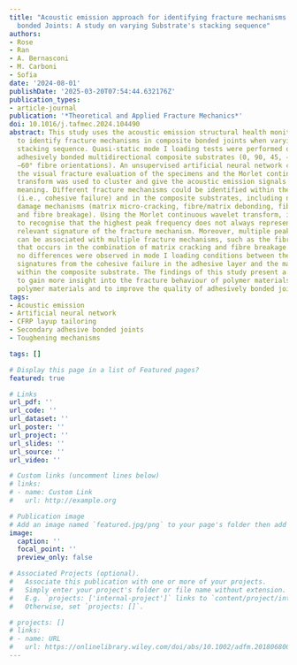 ```yaml
---
title: "Acoustic emission approach for identifying fracture mechanisms in composite
  bonded Joints: A study on varying Substrate's stacking sequence"
authors:
- Rose
- Ran
- A. Bernasconi
- M. Carboni
- Sofia
date: '2024-08-01'
publishDate: '2025-03-20T07:54:44.632176Z'
publication_types:
- article-journal
publication: '*Theoretical and Applied Fracture Mechanics*'
doi: 10.1016/j.tafmec.2024.104490
abstract: This study uses the acoustic emission structural health monitoring method
  to identify fracture mechanisms in composite bonded joints when varying the substrate
  stacking sequence. Quasi-static mode I loading tests were performed on secondary
  adhesively bonded multidirectional composite substrates (0, 90, 45, −45, 60 and
  −60° fibre orientations). An unsupervised artificial neural network combined with
  the visual fracture evaluation of the specimens and the Morlet continuous wavelet
  transform was used to cluster and give the acoustic emission signals a physical
  meaning. Different fracture mechanisms could be identified within the adhesive layer
  (i.e., cohesive failure) and in the composite substrates, including non-visible
  damage mechanisms (matrix micro-cracking, fibre/matrix debonding, fibre pull-out
  and fibre breakage). Using the Morlet continuous wavelet transform, it was possible
  to recognise that the highest peak frequency does not always represent the most
  relevant signature of the fracture mechanism. Moreover, multiple peak frequencies
  can be associated with multiple fracture mechanisms, such as the fibre pull-out
  that occurs in the combination of matrix cracking and fibre breakage. Furthermore,
  no differences were observed in mode I loading conditions between the acoustic emission
  signatures from the cohesive failure in the adhesive layer and the matrix cracking
  within the composite substrate. The findings of this study present a great opportunity
  to gain more insight into the fracture behaviour of polymer materials and fibre-reinforced
  polymer materials and to improve the quality of adhesively bonded joints.
tags:
- Acoustic emission
- Artificial neural network
- CFRP layup tailoring
- Secondary adhesive bonded joints
- Toughening mechanisms

tags: []

# Display this page in a list of Featured pages?
featured: true

# Links
url_pdf: ''
url_code: ''
url_dataset: ''
url_poster: ''
url_project: ''
url_slides: ''
url_source: ''
url_video: ''

# Custom links (uncomment lines below)
# links:
# - name: Custom Link
#   url: http://example.org

# Publication image
# Add an image named `featured.jpg/png` to your page's folder then add a caption below.
image:
  caption: ''
  focal_point: ''
  preview_only: false

# Associated Projects (optional).
#   Associate this publication with one or more of your projects.
#   Simply enter your project's folder or file name without extension.
#   E.g. `projects: ['internal-project']` links to `content/project/internal-project/index.md`.
#   Otherwise, set `projects: []`.

# projects: []
# links:
# - name: URL
#   url: https://onlinelibrary.wiley.com/doi/abs/10.1002/adfm.201806800
---
```

